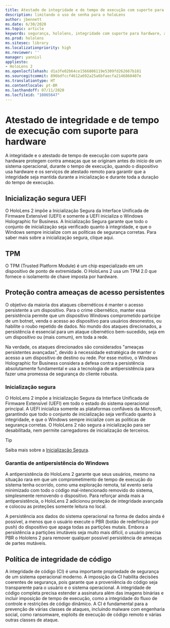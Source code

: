 ```yaml
---
title: Atestado de integridade e de tempo de execução com suporte para hardware
description: limitando o uso de senha para o holoLens
author: jbennett
ms.date: 6/30/2020
ms.topic: article
keywords: segurança, hololens, integridade com suporte para hardware, atestado de tempo de execução, UEFI, inicialização segura de UEFI, inicialização segura, TPM, proteção contra ameaças, garantia de antipersistência do Windows, integridade do código, proteção de código,
ms.prod: hololens
ms.sitesec: library
ms.localizationpriority: high
ms.reviewer: ''
manager: yannisl
appliesto:
- HoloLens 2
ms.openlocfilehash: d1a3fe02b64ce1566806119e5309fd262667b181
ms.sourcegitcommit: 896bdfccf4612a692a25a6bfaecfa2146860407e
ms.translationtype: HT
ms.contentlocale: pt-BR
ms.lasthandoff: 07/11/2020
ms.locfileid: "10865647"
---
```

# Atestado de integridade e de tempo de execução com suporte para hardware

A integridade e o atestado de tempo de execução com suporte para hardware protegem contra ameaças que se originam antes do início de um sistema operacional, durante o tempo de execução, quando o dispositivo usa hardware e os serviços de atestado remoto para garantir que a integridade seja mantida durante a inicialização e durante toda a duração do tempo de execução.

## Inicialização segura UEFI

O HoloLens 2 impõe a Inicialização Segura da Interface Unificada de Firmware Extensível (UEFI) e somente a UEFI inicializa o Windows Holographic for Business.
A Inicialização Segura garante que todo o conjunto de inicialização seja verificado quanto à integridade, e que o Windows sempre inicialize com as políticas de segurança corretas. Para saber mais sobre a inicialização segura, clique aqui.

## TPM

O TPM (Trusted Platform Module) é um chip especializado em um dispositivo de ponto de extremidade. O HoloLens 2 usa um TPM 2.0 que fornece o isolamento de chave imposta por hardware.

## Proteção contra ameaças de acesso persistentes

O objetivo da maioria dos ataques cibernéticos é manter o acesso persistente a um dispositivo. Para o crime cibernético, manter essa persistência permite que um dispositivo Windows comprometido participe de um botnet, venda o acesso ao dispositivo para usuários desonestos, ou habilite o roubo repetido de dados. No mundo dos ataques direcionados, a persistência é essencial para um ataque cibernético bem-sucedido, seja em um dispositivo ou (mais comum), em toda a rede.  

Na verdade, os ataques direcionados são considerados "ameaças persistentes avançadas", devido à necessidade estratégica de manter o acesso a um dispositivo de destino ou rede. Por esse motivo, o Windows Holographic for Business considera a defesa contra a persistência absolutamente fundamental e usa a tecnologia de antipersistência para fazer uma promessa de segurança do cliente robusta.

### Inicialização segura 

O HoloLens 2 impõe a Inicialização Segura da Interface Unificada de Firmware Extensível (UEFI) em todo o estado do sistema operacional principal. A UEFI inicializa somente as plataformas confiáveis da Microsoft, garantindo que todo o conjunto de inicialização seja verificado quanto à integridade, e que o Windows sempre inicialize com as políticas de segurança corretas. O HoloLens 2 não segura a inicialização para ser desabilitada, nem permite carregadores de inicialização de terceiros.

> [!Tip]
> Saiba mais sobre a [Inicialização Segura](https://docs.microsoft.com/windows-hardware/design/device-experiences/oem-secure-boot).

### Garantia de antipersistência do Windows

A antipersistência do HoloLens 2 garante que seus usuários, mesmo na situação rara em que um comprometimento de tempo de execução do sistema tenha ocorrido, como uma exploração remota, tal evento seria minimizado com todo o código mal-intencionado removido do sistema, simplesmente removendo o dispositivo. Para reforçar ainda mais a antipersistência, o HoloLens 2 adicionou proteção de integridade avançada e colocou as proteções somente leitura no local.

A persistência aos dados do sistema operacional na forma de dados ainda é possível, a menos que o usuário execute o PBR (botão de redefinição por push) do dispositivo que apaga todas as partições mutais. Embora a persistência a partições imutáveis seja muito mais difícil, o usuário precisa PBR o Hololens 2 para remover qualquer possível persistência de ameaças de partes mutáveis.

## Política de integridade de código 

A integridade de código (CI) é uma importante propriedade de segurança de um sistema operacional moderno. A imposição da CI habilita decisões coerentes de segurança, pois garante que a proveniência do código seja transparente para o usuário e o sistema operacional. A integridade de código completa precisa estender a assinatura além das imagens binárias e incluir imposição de tempo de execução, como a integridade do fluxo de controle e restrições de código dinâmico. A CI é fundamental para a prevenção de várias classes de ataques, incluindo malware com engenharia social, como ransomware, exploits de execução de código remoto e várias outras classes de ataque.
